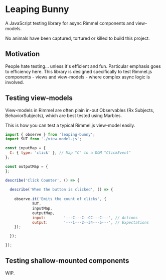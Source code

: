 # Leaping Bunny
A JavaScript testing library for async Rimmel components and view-models.

No animals have been captured, tortured or killed to build this project.

## Motivation
People hate testing... unless it's efficient and fun. Particular emphasis goes to efficiency here.
This library is designed specifically to test Rimmel.js components - views and view-models - where
complex async logic is involved.

## Testing view-models
View-models in Rimmel are often plain in-out Observables (Rx Subjects, BehaviorSubjects),
which are best tested using Marbles.

This is how you can test a typical Rimmel.js view-model easily.

```js
import { observe } from 'leaping-bunny';
import SUT from './view-model.js';

const inputMap = {
  C: { type: 'click' }, // Map "C" to a DOM "ClickEvent"
};

const outputMap = {
};

describe('Click Counter', () => {
    
  describe('When the button is clicked', () => {
 
    observe.it('Emits the count of clicks', {
			SUT,
			inputMap,
			outputMap,
			input:        '---C---C--CC---C---', // Actions
			output:       '---1---2--34---5---', // Expectations
    });

  });

});

```

## Testing shallow-mounted components
WIP.
